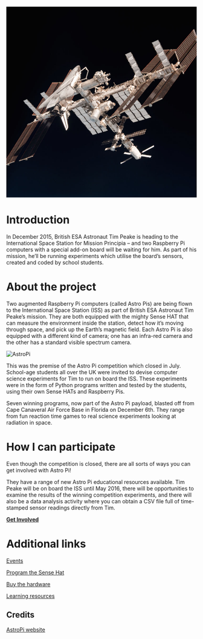 ![ISS](./images/ISS.jpg)

# Introduction

In December 2015, British ESA Astronaut Tim Peake is heading to the International Space Station for Mission Principia – and two Raspberry Pi computers with a special add-on board will be waiting for him. As part of his mission, he’ll be running experiments which utilise the board’s sensors, created and coded by school students.

# About the project

Two augmented Raspberry Pi computers (called Astro Pis) are being flown to the International Space Station (ISS) as part of British ESA Astronaut Tim Peake’s mission. They are both equipped with the mighty Sense HAT that can measure the environment inside the station, detect how it’s moving through space, and pick up the Earth’s magnetic field. Each Astro Pi is also equipped with a different kind of camera; one has an infra-red camera and the other has a standard visible spectrum camera.

<img alt="AstroPi" src="https://astro-pi.org/wp-content/uploads/2015/10/Astro-Pi_REVISED_040915_01.jpg" max-width="400px" />

This was the premise of the Astro Pi competition which closed in July. School-age students all over the UK were invited to devise computer science experiments for Tim to run on board the ISS. These experiments were in the form of Python programs written and tested by the students, using their own Sense HATs and Raspberry Pis.

Seven winning programs, now part of the Astro Pi payload, blasted off from Cape Canaveral Air Force Base in Florida on December 6th. They range from fun reaction time games to real science experiments looking at radiation in space.

# How I can participate

Even though the competition is closed, there are all sorts of ways you can get involved with Astro Pi!

They have a range of new Astro Pi educational resources available. Tim Peake will be on board the ISS until May 2016, there will be opportunities to examine the results of the winning competition experiments, and there will also be a data analysis activity where you can obtain a CSV file full of time-stamped sensor readings directly from Tim.

**[Get Involved](https://astro-pi.org/get-involved/)**

# Additional links

[Events](https://astro-pi.org/get-involved/events/)

[Program the Sense Hat](https://astro-pi.org/get-involved/program-the-sense-hat/)

[Buy the hardware](https://astro-pi.org/get-involved/buy-the-hardware/)

[Learning resources](https://astro-pi.org/resources/)

## Credits

[AstroPi website](https://astro-pi.org/)
